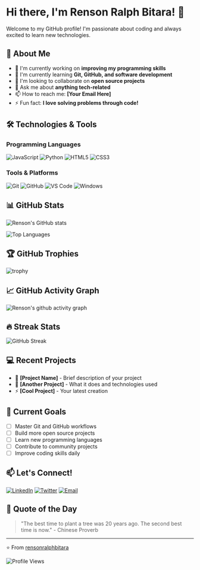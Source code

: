 # Hi there, I'm Renson Ralph Bitara! 👋

Welcome to my GitHub profile! I'm passionate about coding and always excited to learn new technologies.

## 🚀 About Me

- 🔭 I'm currently working on **improving my programming skills**
- 🌱 I'm currently learning **Git, GitHub, and software development**
- 👯 I'm looking to collaborate on **open source projects**
- 💬 Ask me about **anything tech-related**
- 📫 How to reach me: **[Your Email Here]**
- ⚡ Fun fact: **I love solving problems through code!**

## 🛠️ Technologies & Tools

### Programming Languages
![JavaScript](https://img.shields.io/badge/-JavaScript-F7DF1E?style=flat-square&logo=JavaScript&logoColor=black)
![Python](https://img.shields.io/badge/-Python-3776AB?style=flat-square&logo=Python&logoColor=white)
![HTML5](https://img.shields.io/badge/-HTML5-E34F26?style=flat-square&logo=HTML5&logoColor=white)
![CSS3](https://img.shields.io/badge/-CSS3-1572B6?style=flat-square&logo=CSS3&logoColor=white)

### Tools & Platforms
![Git](https://img.shields.io/badge/-Git-F05032?style=flat-square&logo=Git&logoColor=white)
![GitHub](https://img.shields.io/badge/-GitHub-181717?style=flat-square&logo=GitHub&logoColor=white)
![VS Code](https://img.shields.io/badge/-VS%20Code-007ACC?style=flat-square&logo=Visual-Studio-Code&logoColor=white)
![Windows](https://img.shields.io/badge/-Windows-0078D6?style=flat-square&logo=Windows&logoColor=white)

## 📊 GitHub Stats

![Renson's GitHub stats](https://github-readme-stats.vercel.app/api?username=rensonralphbitara&show_icons=true&theme=radical)

![Top Languages](https://github-readme-stats.vercel.app/api/top-langs/?username=rensonralphbitara&layout=compact&theme=radical)

## 🏆 GitHub Trophies

![trophy](https://github-profile-trophy.vercel.app/?username=rensonralphbitara&theme=radical&no-frame=false&no-bg=true&margin-w=4)

## 📈 GitHub Activity Graph

![Renson's github activity graph](https://github-readme-activity-graph.vercel.app/graph?username=rensonralphbitara&theme=radical)

## 🔥 Streak Stats

![GitHub Streak](https://github-readme-streak-stats.herokuapp.com/?user=rensonralphbitara&theme=radical)

## 💻 Recent Projects

- 🚀 **[Project Name]** - Brief description of your project
- 🌟 **[Another Project]** - What it does and technologies used
- ⚡ **[Cool Project]** - Your latest creation

## 🎯 Current Goals

- [ ] Master Git and GitHub workflows
- [ ] Build more open source projects
- [ ] Learn new programming languages
- [ ] Contribute to community projects
- [ ] Improve coding skills daily

## 📫 Let's Connect!

[![LinkedIn](https://img.shields.io/badge/-LinkedIn-0077B5?style=flat-square&logo=LinkedIn&logoColor=white)](https://linkedin.com/in/your-profile)
[![Twitter](https://img.shields.io/badge/-Twitter-1DA1F2?style=flat-square&logo=Twitter&logoColor=white)](https://twitter.com/your-handle)
[![Email](https://img.shields.io/badge/-Email-D14836?style=flat-square&logo=Gmail&logoColor=white)](mailto:your.email@example.com)

## 💭 Quote of the Day

> "The best time to plant a tree was 20 years ago. The second best time is now." - Chinese Proverb

---

⭐️ From [rensonralphbitara](https://github.com/rensonralphbitara)

![Profile Views](https://komarev.com/ghpvc/?username=rensonralphbitara&color=brightgreen)